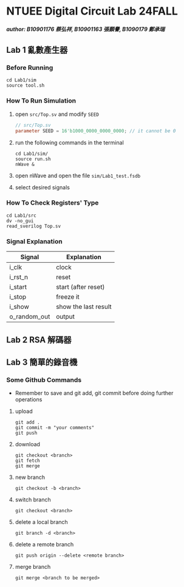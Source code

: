 # NTUEE Digital Circuit Lab 24FALL

##### author: B10901176 蔡弘祥, B10901163 張顥譽, B1090179 鄭承瑞

## Lab 1 亂數產生器

### Before Running

```shell
cd Lab1/sim
source tool.sh
```

### How To Run Simulation

1. open `src/Top.sv` and modify `SEED`
    ```verilog
    // src/Top.sv
    parameter SEED = 16'b1000_0000_0000_0000; // it cannot be 0
    ```

2. run the following commands in the terminal
    ```shell
    cd Lab1/sim/
    source run.sh
    nWave &
    ```

3. open nWave and open the file `sim/Lab1_test.fsdb`
4. select desired signals

### How To Check Registers' Type

```shell
cd Lab1/src
dv -no_gui
read_sverilog Top.sv
```

### Signal Explanation

| Signal  | Explanation |
|---------|-------------|
| i_clk   | clock       |
| i_rst_n | reset       |
| i_start | start (after reset) |
| i_stop  | freeze it   |
| i_show  | show the last result |
| o_random_out | output |


## Lab 2 RSA 解碼器

## Lab 3 簡單的錄音機

### Some Github Commands

* Remember to save and git add, git commit before doing further operations

1. upload

    ```shell
    git add .
    git commit -m "your comments"
    git push
    ```

2. download

    ```shell
    git checkout <branch>
    git fetch
    git merge
    ```

3. new branch

    ```shell
    git checkout -b <branch>
    ```

4. switch branch

    ```shell
    git checkout <branch>
    ```

5. delete a local branch

    ```shell
    git branch -d <branch>
    ```

6. delete a remote branch

    ```shell
    git push origin --delete <remote branch>
    ```

7. merge branch

    ```shell
    git merge <branch to be merged>
    ```